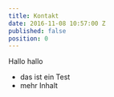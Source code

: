 ```yaml
---
title: Kontakt
date: 2016-11-08 10:57:00 Z
published: false
position: 0
---
```


Hallo hallo

- das ist ein Test
- mehr Inhalt